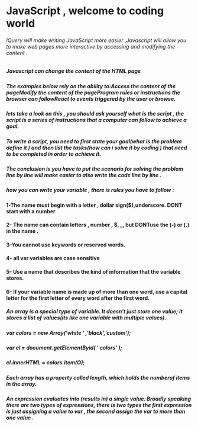 # JavaScript , welcome to coding world
###### IQuery will make writing JavaScript more easier ,Javascript will allow you to make web pages more interactive by accessing and modifying the content .

##### Javascript can change the content of the HTML page

##### The examples below rely on the ability to:Access the content of the pageModify the content of the pageProgram rules or instructions the browser can followReact to events triggered by the user or browse.

##### lets take a look on this , you should ask yourself what is the script , the script is a series of instructions that a computer can follow to achieve a goal.
##### To write a script, you need to first state your goal(what is the problem define it ) and then list the tasks(how can i solve it by coding ) that need to be completed in order to achieve it.
##### The conclusion is you have to put the scenario for solving the problem line by line will make easier to also write the code line by line .
##### how you can write your variable , there is rules you have to follow :

#### 1-The name must begin with a letter , dollar sign($),underscore. DONT start with a number 
#### 2- The name can contain letters , number , $, _, but DONTuse the (-) or (.) in the name .
#### 3-You cannot use keywords or reserved words.
#### 4- all var variables are case sensitive 
#### 5- Use a name that describes the kind of information that the variable stores.
#### 6- If your variable name is made up of more than one word, use a capital letter for the first letter of every word after the first word.
##### An array is a special type of variable. It doesn't just store one value; it stores a list of values(its like one variable with multiple values).
##### var colors = new Array('white ' ,'black','custom');
##### var el = document.getElementByid( ' colors' );
##### el.innerHTML = colors.item(O);
##### Each array has a property called length, which holds the numberof items in the array.

##### An expression evaluates into (results in) a single value. Broadly speaking there are two types of expressions, there is two types the first expression is just assigning a value to var , the second assign the var to more than one value .